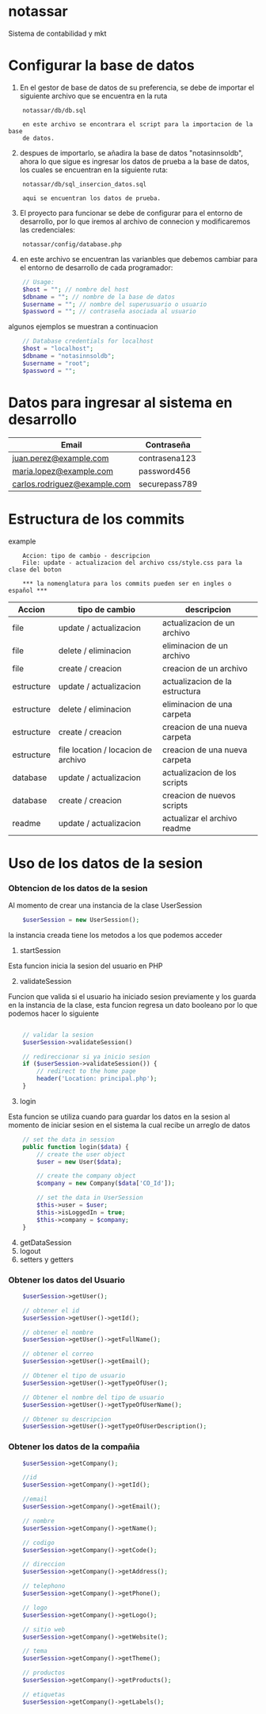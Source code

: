 # notassar
Sistema de contabilidad y mkt

# Configurar la base de datos

1. En el gestor de base de datos de su preferencia, se debe de importar el siguiente archivo que se encuentra en la ruta

```
    notassar/db/db.sql

    en este archivo se encontrara el script para la importacion de la base
    de datos.
```

2. despues de importarlo, se añadira la base de datos "notasinnsoldb", ahora lo que sigue es ingresar los datos de prueba a la base de datos, los cuales se encuentran en la siguiente ruta:

```
    notassar/db/sql_insercion_datos.sql

    aqui se encuentran los datos de prueba.
```

3. El proyecto para funcionar se debe de configurar para el entorno de desarrollo, por lo que iremos al archivo de connecion y modificaremos las credenciales:

```
    notassar/config/database.php
```

4. en este archivo se encuentran las varianbles que debemos cambiar para el entorno de desarrollo de cada programador:

```PHP
    // Usage:
    $host = ""; // nombre del host
    $dbname = ""; // nombre de la base de datos
    $username = ""; // nombre del superusuario o usuario
    $password = ""; // contraseña asociada al usuario
```

algunos ejemplos se muestran a continuacion

```PHP
    // Database credentials for localhost
    $host = "localhost";
    $dbname = "notasinnsoldb";
    $username = "root";
    $password = "";
```


# Datos para ingresar al sistema en desarrollo

<!-- tabla se usuarios -->
|         Email                |  Contraseña   |
|------------------------------|---------------|
| juan.perez@example.com       | contrasena123 |
| maria.lopez@example.com      | password456   |
| carlos.rodriguez@example.com | securepass789 |


# Estructura de los commits

example 
```
    Accion: tipo de cambio - descripcion
    File: update - actualizacion del archivo css/style.css para la clase del boton

    *** la nomenglatura para los commits pueden ser en ingles o español ***
```

|  Accion         |   tipo de cambio                              |   descripcion |
|-----------------|-----------------------------------------------|---------------|
|    file         |    update / actualizacion                     |   actualizacion de un archivo     |
|    file         |    delete / eliminacion                       |   eliminacion de un archivo       |
|    file         |    create / creacion                          |   creacion de un archivo          |
|    estructure   |    update / actualizacion                     |   actualizacion de la estructura  |
|    estructure   |    delete / eliminacion                       |   eliminacion de una carpeta      |
|    estructure   |    create / creacion                          |   creacion de una nueva carpeta   |
|    estructure   |    file location / locacion de archivo        |   creacion de una nueva carpeta   |
|    database     |    update / actualizacion                     |   actualizacion de los scripts    |
|    database     |    create / creacion                          |   creacion de nuevos scripts      |
|    readme       |    update / actualizacion                     |   actualizar el archivo readme    |


# Uso de los datos de la sesion

### Obtencion de los datos de la sesion

Al momento de crear una instancia de la clase UserSession

```PHP
    $userSession = new UserSession();
```


la instancia creada tiene los metodos a los que podemos acceder

1. startSession

Esta funcion inicia la sesion del usuario en PHP

2. validateSession

Funcion que valida si el usuario ha iniciado sesion previamente y los guarda en la instancia de la clase, esta funcion regresa un dato booleano por lo que podemos hacer lo siguiente
```PHP

    // validar la sesion
    $userSession->validateSession()

    // redireccionar si ya inicio sesion
    if ($userSession->validateSession()) {
        // redirect to the home page
        header('Location: principal.php');
    }
```

3. login

Esta funcion se utiliza cuando para guardar los datos en la sesion al momento de iniciar sesion en el sistema la cual recibe un arreglo de datos 

```PHP
    // set the data in session
    public function login($data) {
        // create the user object
        $user = new User($data);

        // create the company object
        $company = new Company($data['CO_Id']);

        // set the data in UserSession
        $this->user = $user;
        $this->isLoggedIn = true;
        $this->company = $company;
    }
```

4. getDataSession
5. logout
6. setters y getters


### Obtener los datos del Usuario

```PHP
    $userSession->getUser();

    // obtener el id
    $userSession->getUser()->getId();

    // obtener el nombre
    $userSession->getUser()->getFullName();

    // obtener el correo
    $userSession->getUser()->getEmail();

    // Obtener el tipo de usuario
    $userSession->getUser()->getTypeOfUser();

    // Obtener el nombre del tipo de usuario
    $userSession->getUser()->getTypeOfUserName();

    // Obtener su descripcion
    $userSession->getUser()->getTypeOfUserDescription();
```

### Obtener los datos de la compañia

```PHP
    $userSession->getCompany();

    //id
    $userSession->getCompany()->getId();

    //email
    $userSession->getCompany()->getEmail();

    // nombre
    $userSession->getCompany()->getName();

    // codigo
    $userSession->getCompany()->getCode();

    // direccion
    $userSession->getCompany()->getAddress();

    // telephono
    $userSession->getCompany()->getPhone();

    // logo
    $userSession->getCompany()->getLogo();

    // sitio web
    $userSession->getCompany()->getWebsite();

    // tema
    $userSession->getCompany()->getTheme();

    // productos
    $userSession->getCompany()->getProducts();

    // etiquetas
    $userSession->getCompany()->getLabels();


```


